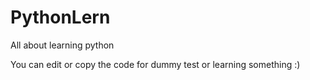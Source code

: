 # PythonLern
All about learning python

You can edit or copy the code for dummy test or learning something
:)

